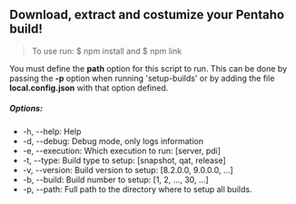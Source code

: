 ## Download, extract and costumize your Pentaho build!

> To use run:
> $ npm install
> and
> $ npm link

You must define the **path** option for this script to run.
This can be done by passing the **-p** option when running 'setup-builds' or
by adding the file **local.config.json** with that option defined.

##### Options:
  - -h, --help:  Help
  - -d, --debug: Debug mode, only logs information
  - -e, --execution: Which execution to run: [server, pdi]
  - -t, --type: Build type to setup: [snapshot, qat, release]
  - -v, --version: Build version to setup: [8.2.0.0, 9.0.0.0, ...]
  - -b, --build: Build number to setup: [1, 2, ..., 30, ...]
  - -p, --path: Full path to the directory where to setup all builds.
